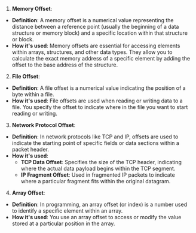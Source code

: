 1. **Memory Offset**:

- **Definition**: A memory offset is a numerical value representing the distance between a reference point (usually the beginning of a data structure or memory block) and a specific location within that structure or block.
- **How it's used**: Memory offsets are essential for accessing elements within arrays, structures, and other data types. They allow you to calculate the exact memory address of a specific element by adding the offset to the base address of the structure.

2. **File Offset**:

- **Definition**: A file offset is a numerical value indicating the position of a byte within a file.
- **How it's used**: File offsets are used when reading or writing data to a file. You specify the offset to indicate where in the file you want to start reading or writing.

3. **Network Protocol Offset**:

- **Definition**: In network protocols like TCP and IP, offsets are used to indicate the starting point of specific fields or data sections within a packet header.
- **How it's used**:
    - **TCP Data Offset**: Specifies the size of the TCP header, indicating where the actual data payload begins within the TCP segment.
    - **IP Fragment Offset**: Used in fragmented IP packets to indicate where a particular fragment fits within the original datagram.

4. **Array Offset**:

- **Definition**: In programming, an array offset (or index) is a number used to identify a specific element within an array.
- **How it's used**: You use an array offset to access or modify the value stored at a particular position in the array.